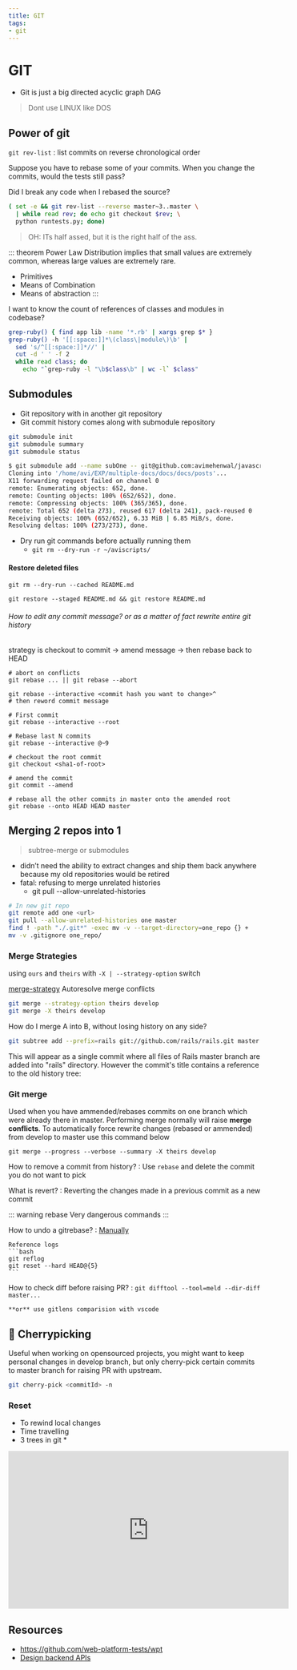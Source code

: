 ```yaml
---
title: GIT
tags:
- git
---
```


# GIT

<TagLinks />

* Git is just a big directed acyclic graph DAG

> Dont use LINUX like DOS

## Power of git

`git rev-list` : list commits on reverse chronological order

Suppose you have to rebase some of your commits. When you change the commits, would the tests still pass?

Did I break any code when I rebased the source?

```bash
( set -e && git rev-list --reverse master~3..master \
  | while read rev; do echo git checkout $rev; \
  python runtests.py; done)
```

> OH: ITs half assed, but it is the right half of the ass.

::: theorem Power Law Distribution
implies that small values are extremely common, whereas large values are extremely rare.

* Primitives
* Means of Combination
* Means of abstraction
:::

I want to know the count of references of classes and modules in codebase?

```bash
grep-ruby() { find app lib -name '*.rb' | xargs grep $* }
grep-ruby() -h '[[:space:]]*\(class\|module\)\b' |
  sed 's/^[[:space:]]*//' |
  cut -d ' ' -f 2
  while read class; do
    echo "`grep-ruby -l "\b$class\b" | wc -l` $class"
```

## Submodules

* Git repository with in another git repository
* Git commit history comes along with submodule repository

```bash
git submodule init
git submodule summary
git submodule status
```

```bash
$ git submodule add --name subOne -- git@github.com:avimehenwal/javascript.git docs/docs/posts
Cloning into '/home/avi/EXP/multiple-docs/docs/docs/posts'...
X11 forwarding request failed on channel 0
remote: Enumerating objects: 652, done.
remote: Counting objects: 100% (652/652), done.
remote: Compressing objects: 100% (365/365), done.
remote: Total 652 (delta 273), reused 617 (delta 241), pack-reused 0
Receiving objects: 100% (652/652), 6.33 MiB | 6.85 MiB/s, done.
Resolving deltas: 100% (273/273), done.
```

* Dry run git commands before actually running them
  * `git rm --dry-run -r ~/aviscripts/`

#### Restore deleted files

```
git rm --dry-run --cached README.md

git restore --staged README.md && git restore README.md
```

###### How to edit any commit message? or as a matter of fact rewrite entire git history

strategy is checkout to commit -> amend message -> then rebase back to HEAD

```
# abort on conflicts
git rebase ... || git rebase --abort

git rebase --interactive <commit hash you want to change>^
# then reword commit message

# First commit
git rebase --interactive --root

# Rebase last N commits
git rebase --interactive @~9

# checkout the root commit
git checkout <sha1-of-root>

# amend the commit
git commit --amend

# rebase all the other commits in master onto the amended root
git rebase --onto HEAD HEAD master
```
## Merging 2 repos into 1

> subtree-merge or submodules

* didn’t need the ability to extract changes and ship them back anywhere because my old repositories would be retired
* fatal: refusing to merge unrelated histories
  * git pull --allow-unrelated-histories

```bash
# In new git repo
git remote add one <url>
git pull --allow-unrelated-histories one master
find ! -path "./.git*" -exec mv -v --target-directory=one_repo {} +
mv -v .gitignore one_repo/

```

### Merge Strategies

using `ours` and `theirs` with `-X | --strategy-option` switch

[merge-strategy](https://www.atlassian.com/git/tutorials/using-branches/merge-strategy)
Autoresolve merge conflicts

```bash
git merge --strategy-option theirs develop
git merge -X theirs develop
```

How do I merge A into B, without losing history on any side?

```bash
git subtree add --prefix=rails git://github.com/rails/rails.git master
```

This will appear as a single commit where all files of Rails master branch are added into "rails" directory. However the commit's title contains a reference to the old history tree:

### Git merge

Used when you have ammended/rebases commits on one branch which were already there in master.
Performing merge normally will raise **merge conflicts**. To automatically force rewrite changes (rebased or ammended) from develop to master use this command below

```
git merge --progress --verbose --summary -X theirs develop
```

How to remove a commit from history?
:   Use `rebase` and delete the commit you do not want to pick

What is revert?
:   Reverting the changes made in a previous commit as a new commit

::: warning rebase
Very dangerous commands
:::


How to undo a gitrebase?
:   [Manually](https://stackoverflow.com/questions/134882/undoing-a-git-rebase)

    Reference logs
    ```bash
    git reflog
    git reset --hard HEAD@{5}
    ```

How to check diff before raising PR?
:   `git difftool --tool=meld --dir-diff master...`

    **or** use gitlens comparision with vscode


## :cherry_blossom: Cherrypicking

Useful when working on opensourced projects, you might want to keep personal changes in develop branch,
but only cherry-pick certain commits to master branch for raising PR with upstream.

```bash
git cherry-pick <commitId> -n
```

### Reset

* To rewind local changes
* Time travelling
* 3 trees in git
  *

<iframe width="560" height="315" src="https://www.youtube.com/embed/LX11jimGDGk" frameborder="0" allow="accelerometer; autoplay; encrypted-media; gyroscope; picture-in-picture" allowfullscreen></iframe>

## Resources

* https://github.com/web-platform-tests/wpt
* [Design backend APIs](https://stoplight.io/studio/)

<Footer />
